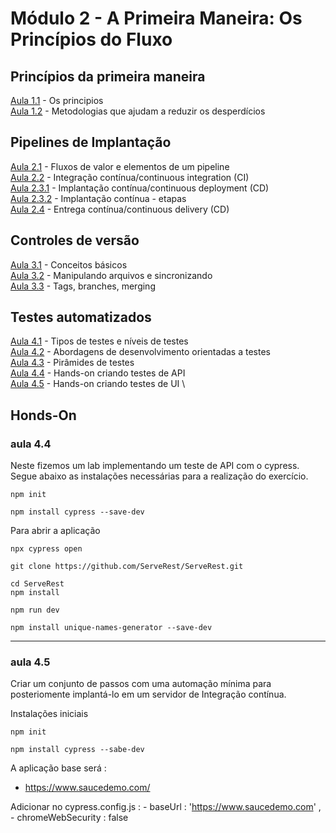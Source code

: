 # **Módulo 2 - A Primeira Maneira: Os Princípios do Fluxo**


## Princípios da primeira maneira
[Aula 1.1](https://www.youtube.com/watch?v=TDlVMDy5D88) - Os principios \
[Aula 1.2](https://www.youtube.com/watch?v=fYM2dQQ1rRY) - Metodologias que ajudam a reduzir os desperdícios  


## Pipelines de Implantação

[Aula 2.1](https://www.youtube.com/watch?v=DhhVzBanVMI) - Fluxos de valor e elementos de um pipeline \
[Aula 2.2](https://www.youtube.com/watch?v=HTDPQX2iHRg) - Integração contínua/continuous integration (CI) \
[Aula 2.3.1](https://www.youtube.com/watch?v=mIF8qf4W0ro) - Implantação contínua/continuous deployment (CD) \
[Aula 2.3.2](https://www.youtube.com/watch?v=09QYIGOrmvY) - Implantação contínua - etapas \
[Aula 2.4](https://www.youtube.com/watch?v=DfjZUxIGX0A) - Entrega contínua/continuous delivery (CD)


## Controles de versão

[Aula 3.1](https://www.youtube.com/watch?v=qZZojdheLSA) - Conceitos básicos \
[Aula 3.2](https://www.youtube.com/watch?v=XSb3OkllynU) - Manipulando arquivos e sincronizando \
[Aula 3.3](https://www.youtube.com/watch?v=-uT7ykMb7Bg) - Tags, branches, merging

## Testes automatizados

[Aula 4.1](https://www.youtube.com/watch?v=1GxPPG5_P7A) - Tipos de testes e níveis de testes \
[Aula 4.2](https://www.youtube.com/watch?v=r_DaHr-91_U) - Abordagens de desenvolvimento orientadas a testes \
[Aula 4.3](https://www.youtube.com/watch?v=61FpcWwM4Hs) - Pirâmides de testes \
[Aula 4.4](https://www.youtube.com/watch?v=tkf_gbmLJTg) - Hands-on criando testes de API \
[Aula 4.5](https://www.youtube.com/watch?v=ea5pbGqzLCw) - Hands-on criando testes de UI \


## Honds-On 

### aula 4.4

Neste fizemos um lab implementando um teste de API com o cypress. Segue abaixo 
as instalações necessárias para a realização do exercício. 


```
npm init
```

```
npm install cypress --save-dev
```

Para abrir a aplicação 

```
npx cypress open
```

```
git clone https://github.com/ServeRest/ServeRest.git
```

```
cd ServeRest
npm install
```
```
npm run dev
```

```
npm install unique-names-generator --save-dev
```

---

### aula 4.5

Criar um conjunto de passos com uma automação mínima para 
posteriomente implantá-lo em um servidor de Integração contínua. 

Instalações iniciais
```
npm init
```
```
npm install cypress --sabe-dev
```

A aplicação base será : 
- https://www.saucedemo.com/

Adicionar no cypress.config.js : 
    - baseUrl : 'https://www.saucedemo.com' , 
    - chromeWebSecurity : false

